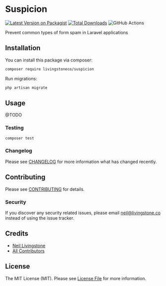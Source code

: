 # Suspicion

[![Latest Version on Packagist](https://img.shields.io/packagist/v/livingstoneco/suspicion.svg?style=flat-square)](https://packagist.org/packages/livingstoneco/suspicion)
[![Total Downloads](https://img.shields.io/packagist/dt/livingstoneco/suspicion.svg?style=flat-square)](https://packagist.org/packages/livingstoneco/suspicion)
![GitHub Actions](https://github.com/livingstoneco/suspicion/actions/workflows/main.yml/badge.svg)

Prevent common types of form spam in Laravel applications

## Installation

You can install this package via composer:

```bash
composer require livingstoneco/suspicion
```

Run migrations:

```bash
php artisan migrate
```

## Usage

@TODO


### Testing

```bash
composer test
```

### Changelog

Please see [CHANGELOG](CHANGELOG.md) for more information what has changed recently.

## Contributing

Please see [CONTRIBUTING](CONTRIBUTING.md) for details.

### Security

If you discover any security related issues, please email neil@livingstone.co instead of using the issue tracker.

## Credits

-   [Neil Livingstone](https://github.com/livingstoneco)
-   [All Contributors](../../contributors)

## License

The MIT License (MIT). Please see [License File](LICENSE.md) for more information.

